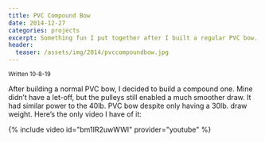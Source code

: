 ```yaml
---
title: PVC Compound Bow
date: 2014-12-27
categories: projects
excerpt: Something fun I put together after I built a regular PVC bow.
header:
  teaser: /assets/img/2014/pvccompoundbow.jpg
---
```


<sub>Written 10-8-19</sub>

After building a normal PVC bow, I decided to build a compound one. Mine didn’t have a let-off, but the pulleys still enabled a much smoother draw. It had similar power to the 40lb. PVC bow despite only having a 30lb. draw weight. Here’s the only video I have of it:

{% include video id="bm1IR2uwWWI" provider="youtube" %}
